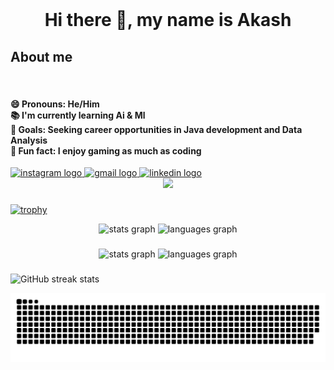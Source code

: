 <br clear="both">
<h1 align="center">Hi there 👋, my name is Akash</h1>
<h2 align="left">About me</h2>

<br clear="both">

<h4 align="left">😄 Pronouns: He/Him<br>📚 I'm currently learning Ai & Ml<br>🎯 Goals: Seeking career opportunities in Java development and Data Analysis<br>🎲 Fun fact: I enjoy gaming as much as coding</h4>
<div align="left">
  <a href="https://www.instagram.com/akash__pradhan___/" target="_blank">
    <img src="https://img.shields.io/static/v1?message=Instagram&logo=instagram&label=&color=E4405F&logoColor=white&labelColor=&style=for-the-badge" height="35" alt="instagram logo"  />
  </a>
  <a href="pradhanbiky098@gmail.com" target="_blank">
    <img src="https://img.shields.io/static/v1?message=Gmail&logo=gmail&label=&color=D14836&logoColor=white&labelColor=&style=for-the-badge" height="35" alt="gmail logo"  />
  </a>
  <a href="www.linkedin.com/in/akash212" target="_blank">
    <img src="https://img.shields.io/static/v1?message=LinkedIn&logo=linkedin&label=&color=0077B5&logoColor=white&labelColor=&style=for-the-badge" height="35" alt="linkedin logo"  />
  </a>
</div>

<div align="center">
  <img src="https://profile-counter.glitch.me/Akash-212/count.svg?"  />
</div>

###
[![trophy](https://github-profile-trophy.vercel.app/?username=Akash-212)](https://github.com/ryo-ma/github-profile-trophy)
<div align="center">
  <img src="https://github-readme-stats.vercel.app/api?username=Akash-212&hide_title=false&hide_rank=false&show_icons=true&include_all_commits=true&count_private=true&disable_animations=false&theme=dracula&locale=en&hide_border=false" height="150" alt="stats graph"  />
  <img src="https://github-readme-stats.vercel.app/api/top-langs?username=Akash-212&locale=en&hide_title=false&layout=compact&card_width=320&langs_count=5&theme=dracula&hide_border=false" height="150" alt="languages graph"  />
</div>

###
<div align="center">
  <img src="https://github-readme-stats.vercel.app/api?username=Akash-212&hide_title=false&hide_rank=false&show_icons=true&include_all_commits=true&count_private=true&disable_animations=false&theme=dracula&locale=en&hide_border=false&order=1" height="150" alt="stats graph"  />
  <img src="https://github-readme-stats.vercel.app/api/top-langs?username=Akash-212&locale=en&hide_title=false&layout=compact&card_width=320&langs_count=5&theme=dracula&hide_border=false&order=2" height="150" alt="languages graph"  />
</div>

###

![GitHub streak stats](https://streak-stats.demolab.com/?user=Akash-212)  

<img src="https://raw.githubusercontent.com/Akash-212/Akash-212/output/snake.svg" alt="Snake animation" />

###
